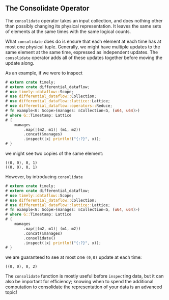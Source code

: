 ## The Consolidate Operator

The `consolidate` operator takes an input collection, and does nothing other than possibly changing its physical representation. It leaves the same sets of elements at the same times with the same logical counts.

What `consolidate` does do is ensure that each element at each time has at most one physical tuple. Generally, we might have multiple updates to the same element at the same time, expressed as independent updates. The `consolidate` operator adds all of these updates together before moving the update along.

As an example, if we were to inspect

```rust
# extern crate timely;
# extern crate differential_dataflow;
# use timely::dataflow::Scope;
# use differential_dataflow::Collection;
# use differential_dataflow::lattice::Lattice;
# use differential_dataflow::operators::Reduce;
# fn example<G: Scope>(manages: &Collection<G, (u64, u64)>)
# where G::Timestamp: Lattice
# {
    manages
        .map(|(m2, m1)| (m1, m2))
        .concat(&manages)
        .inspect(|x| println!("{:?}", x));
# }
```

we might see two copies of the same element:

```ignore
((0, 0), 0, 1)
((0, 0), 0, 1)
```

However, by introducing `consolidate`

```rust
# extern crate timely;
# extern crate differential_dataflow;
# use timely::dataflow::Scope;
# use differential_dataflow::Collection;
# use differential_dataflow::lattice::Lattice;
# fn example<G: Scope>(manages: &Collection<G, (u64, u64)>)
# where G::Timestamp: Lattice
# {
    manages
        .map(|(m2, m1)| (m1, m2))
        .concat(&manages)
        .consolidate()
        .inspect(|x| println!("{:?}", x));
# }
```

we are guaranteed to see at most one `(0,0)` update at each time:

```ignore
((0, 0), 0, 2)
```

The `consolidate` function is mostly useful before `inspect`ing data, but it can also be important for efficiency; knowing when to spend the additional computation to consolidate the representation of your data is an advanced topic!
